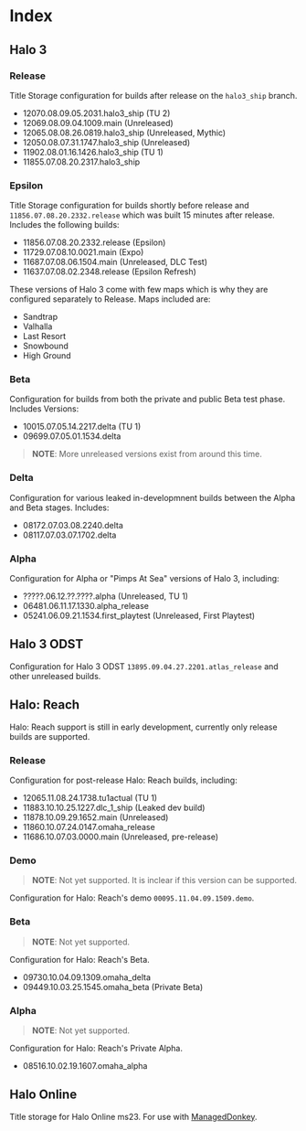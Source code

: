 # Index
## Halo 3
### Release
Title Storage configuration for builds after release on the `halo3_ship` branch.
- 12070.08.09.05.2031.halo3_ship (TU 2)
- 12069.08.09.04.1009.main (Unreleased)
- 12065.08.08.26.0819.halo3_ship (Unreleased, Mythic)
- 12050.08.07.31.1747.halo3_ship (Unreleased)
- 11902.08.01.16.1426.halo3_ship (TU 1)
- 11855.07.08.20.2317.halo3_ship


### Epsilon
Title Storage configuration for builds shortly before release and `11856.07.08.20.2332.release` which was built 15 minutes after release.
Includes the following builds:
- 11856.07.08.20.2332.release (Epsilon)
- 11729.07.08.10.0021.main (Expo)
- 11687.07.08.06.1504.main (Unreleased, DLC Test)
- 11637.07.08.02.2348.release (Epsilon Refresh)

These versions of Halo 3 come with few maps which is why they are configured separately to Release. Maps included are:
- Sandtrap
- Valhalla
- Last Resort
- Snowbound
- High Ground

### Beta
Configuration for builds from both the private and public Beta test phase.
Includes Versions:
- 10015.07.05.14.2217.delta (TU 1)
- 09699.07.05.01.1534.delta
> **NOTE**: More unreleased versions exist from around this time.

### Delta
Configuration for various leaked in-developmnent builds between the Alpha and Beta stages. Includes:
- 08172.07.03.08.2240.delta
- 08117.07.03.07.1702.delta

### Alpha
Configuration for Alpha or "Pimps At Sea" versions of Halo 3, including:
- ?????.06.12.??.????.alpha (Unreleased, TU 1)
- 06481.06.11.17.1330.alpha_release
- 05241.06.09.21.1534.first_playtest (Unreleased, First Playtest)

## Halo 3 ODST
Configuration for Halo 3 ODST `13895.09.04.27.2201.atlas_release` and other unreleased builds.

## Halo: Reach
Halo: Reach support is still in early development, currently only release builds are supported.
### Release
Configuration for post-release Halo: Reach builds, including:
- 12065.11.08.24.1738.tu1actual (TU 1)
- 11883.10.10.25.1227.dlc_1_ship (Leaked dev build)
- 11878.10.09.29.1652.main (Unreleased)
- 11860.10.07.24.0147.omaha_release
- 11686.10.07.03.0000.main (Unreleased, pre-release)

### Demo
> **NOTE**: Not yet supported. It is inclear if this version can be supported.

Configuration for Halo: Reach's demo `00095.11.04.09.1509.demo`.

### Beta
> **NOTE**: Not yet supported.

Configuration for Halo: Reach's Beta.
- 09730.10.04.09.1309.omaha_delta
- 09449.10.03.25.1545.omaha_beta (Private Beta)

### Alpha
> **NOTE**: Not yet supported.

Configuration for Halo: Reach's Private Alpha.
- 08516.10.02.19.1607.omaha_alpha

## Halo Online
Title storage for Halo Online ms23. For use with [ManagedDonkey](https://github.com/twist84/ManagedDonkey).
